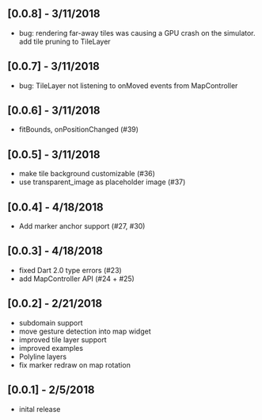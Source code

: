 ## [0.0.8] - 3/11/2018
- bug: rendering far-away tiles was causing a GPU crash on the simulator. add
  tile pruning to TileLayer

## [0.0.7] - 3/11/2018
- bug: TileLayer not listening to onMoved events from MapController

## [0.0.6] - 3/11/2018
- fitBounds, onPositionChanged (#39)

## [0.0.5] - 3/11/2018

- make tile background customizable (#36)
- use transparent_image as placeholder image (#37)

## [0.0.4] - 4/18/2018

- Add marker anchor support (#27, #30)

## [0.0.3] - 4/18/2018

- fixed Dart 2.0 type errors (#23)
- add MapController API (#24 + #25)

## [0.0.2] - 2/21/2018

- subdomain support
- move gesture detection into map widget
- improved tile layer support
- improved examples
- Polyline layers
- fix marker redraw on map rotation

## [0.0.1] - 2/5/2018

- inital release

